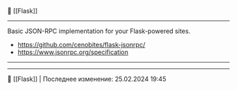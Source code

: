 🔗 [[Flask]]

----
Basic JSON-RPC implementation for your Flask-powered sites.

- https://github.com/cenobites/flask-jsonrpc/
- https://www.jsonrpc.org/specification

----


----
📂 [[Flask]] | Последнее изменение: 25.02.2024 19:45